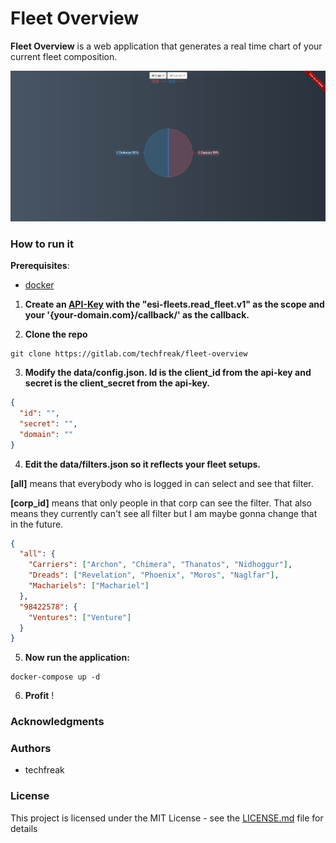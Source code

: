 # Fleet Overview

**Fleet Overview** is a web application that generates a real time chart of your current fleet composition.

![alt text](SCREENSHOT.png "Screenshot")


### How to run it

**Prerequisites**:
* [docker](https://docs.docker.com/)

1. **Create an [API-Key](https://developers.eveonline.com/) with the "esi-fleets.read_fleet.v1" as the scope and your '{your-domain.com}/callback/' as the callback.**


2. **Clone the repo**
```shell
git clone https://gitlab.com/techfreak/fleet-overview
```

3. **Modify the data/config.json. Id is the client_id from the api-key and secret is the client_secret from the api-key.**
``` json 
{
  "id": "",
  "secret": "",
  "domain": ""
}
```

4. **Edit the data/filters.json so it reflects your fleet setups.** 

**[all]** means that everybody who is logged in can select and see that filter.

**[corp_id]** means that only people in that corp can see the filter. That also means they currently can't see all filter but I am maybe gonna change that in the future.  
``` json 
{
  "all": {
    "Carriers": ["Archon", "Chimera", "Thanatos", "Nidhoggur"],
    "Dreads": ["Revelation", "Phoenix", "Moros", "Naglfar"],
    "Machariels": ["Machariel"]
  },
  "98422578": {
    "Ventures": ["Venture"]
  }
}
```


5. **Now run the application:**
```shell
docker-compose up -d
```

6. **Profit** !


### Acknowledgments


### Authors
* techfreak

### License
This project is licensed under the MIT License - see the [LICENSE.md](LICENSE.md) file for details

